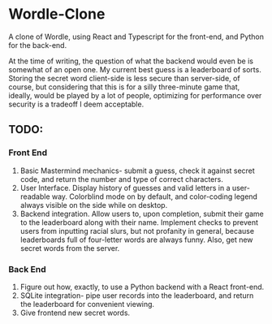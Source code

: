 # Wordle-Clone

A clone of Wordle, using React and Typescript for the front-end, and Python for the back-end.

At the time of writing, the question of what the backend would even be is somewhat of an open one. My current best guess is a leaderboard of sorts. Storing the secret word client-side is less secure than server-side, of course, but considering that this is for a silly three-minute game that, ideally, would be played by a lot of people, optimizing for performance over security is a tradeoff I deem acceptable.

## TODO:
### Front End
1. Basic Mastermind mechanics- submit a guess, check it against secret code, and return the number and type of correct characters.
2. User Interface. Display history of guesses and valid letters in a user-readable way. Colorblind mode on by default, and color-coding legend always visible on the side while on desktop.
3. Backend integration. Allow users to, upon completion, submit their game to the leaderboard along with their name. Implement checks to prevent users from inputting racial slurs, but not profanity in general, because leaderboards full of four-letter words are always funny. Also, get new secret words from the server.
### Back End
1. Figure out how, exactly, to use a Python backend with a React front-end.
2. SQLite integration- pipe user records into the leaderboard, and return the leaderboard for convenient viewing.
3. Give frontend new secret words.

